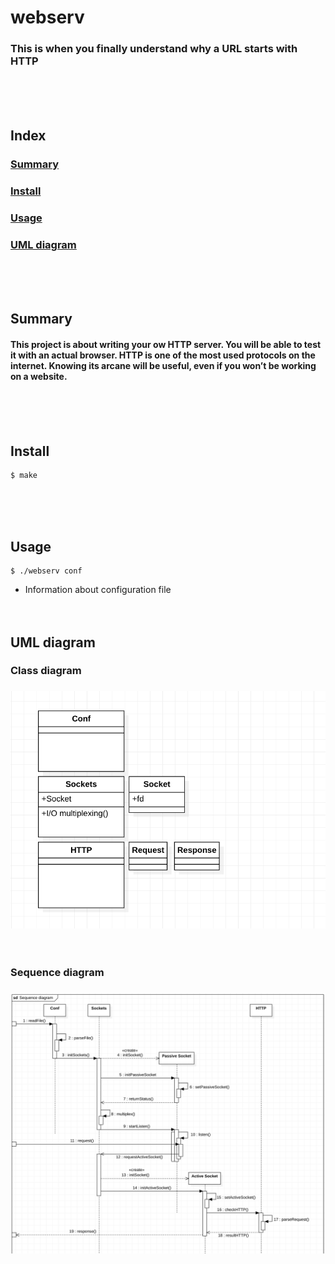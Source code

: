 # webserv
### This is when you finally understand why a URL starts with HTTP
<br/><br/><br/>

## Index
### [Summary](#summary)
### [Install](#install)
### [Usage](#usage)
### [UML diagram](#uml-diagram)
<br/><br/><br/>

## Summary
#### This project is about writing your ow HTTP server. You will be able to test it with an actual browser. HTTP is one of the most used protocols on the internet. Knowing its arcane will be useful, even if you won’t be working on a website.
<br/><br/><br/>

## Install
	$ make
<br/><br/><br/>

## Usage
	$ ./webserv conf
* Information about configuration file
<br/><br/><br/>

## UML diagram
### Class diagram
### ![Class diagram](./assets/Class%20diagram.png)
<br/>

### Sequence diagram
### ![Sequence diagram](./assets/Sequence%20diagram.png)